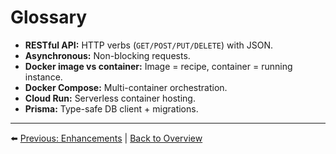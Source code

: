 # Glossary


- **RESTful API:** HTTP verbs (`GET/POST/PUT/DELETE`) with JSON.
- **Asynchronous:** Non-blocking requests.
- **Docker image vs container:** Image = recipe, container = running instance.
- **Docker Compose:** Multi-container orchestration.
- **Cloud Run:** Serverless container hosting.
- **Prisma:** Type-safe DB client + migrations.

---

⬅️ [Previous: Enhancements](./12-Enhancements.md) | [Back to Overview](./00-Overview.md)